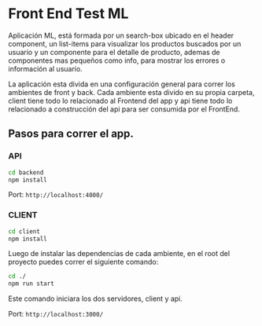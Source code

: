 # Front End Test ML

Aplicación ML, está formada por un search-box ubicado en el header component, un list-items para visualizar los productos buscados por un usuario y un componente para el detalle de producto, ademas de componentes mas pequeños como info, para mostrar los errores o información al usuario.

La aplicación esta divida en una configuración general para correr los ambientes de front y back. Cada ambiente esta divido en su propia carpeta, 
client tiene todo lo relacionado al Frontend del app y api tiene todo lo relacionado a construcción del api para ser consumida por el FrontEnd.

## Pasos para correr el app.

### API

```bash
cd backend
npm install
```

Port: `http://localhost:4000/`

### CLIENT

```bash
cd client
npm install
```

Luego de instalar las dependencias de cada ambiente, en el root del proyecto puedes correr el siguiente comando:

```bash
cd ./
npm run start
```

Este comando iniciara los dos servidores, client y api.

Port: `http://localhost:3000/`
